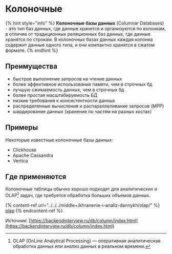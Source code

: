 # Колоночные

{% hint style="info" %}
**Колоночные базы данных** (Columnar Databases) - это тип баз данных, где данные хранятся и организуются по колонкам, в отличие от традиционных реляционных баз данных, где данные хранятся по строкам. В колоночных базах данных каждая колонка содержит данные одного типа, и они компактно хранятся в сжатом формате.
{% endhint %}

## Преимущества

* быстрое выполнение запросов на чтение данных
* более эффективное использование памяти, чем в строчных бд
* лучшую сжимаемость данных, чем в строчных бд
* более простая масштабируемость БД
* низкие требования к консистентности данных
* распределенные вычисления и распараллеливание запросов (MPP)
* шардирование данных (хранение по частям на разных хостах)

## Примеры

Некоторые известные колоночные базы данных:&#x20;

* Сlickhouse
* Apache Cassandra
* Vertica

## Где применяются

Колоночные таблицы обычно хорошо подходят для аналитических и OLAP[^1] задач, где требуется обработка больших объемов данных.

{% content-ref url="../../../middle+/khranenie-i-analiz-dannykh/olap/" %}
[olap](../../../middle+/khranenie-i-analiz-dannykh/olap/)
{% endcontent-ref %}







Источник: [https://backendinterview.ru/db/column/index.html](https://backendinterview.ru/db/column/index.html)

[^1]: OLAP (OnLine Analytical Processing) — оперативная аналитическая обработка данных или анализ данных в реальном времени.
